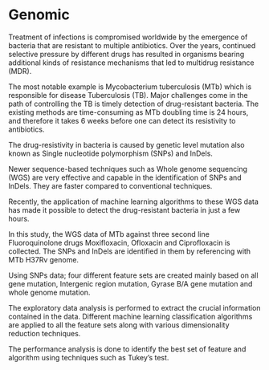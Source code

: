 # Genomic

Treatment of infections is compromised worldwide by the emergence of bacteria that are resistant to multiple antibiotics. Over the years, continued selective pressure by different drugs has resulted in organisms bearing additional kinds of resistance mechanisms that led
to multidrug resistance (MDR).

The most notable example is Mycobacterium tuberculosis (MTb) which is responsible for disease Tuberculosis (TB). Major challenges come in the path of controlling the TB is timely detection of drug-resistant bacteria. The existing methods are time-consuming as MTb doubling time is 24 hours, and therefore it takes 6 weeks before one can detect its resistivity to antibiotics. 

The drug-resistivity in bacteria is caused by genetic level mutation also known as Single nucleotide polymorphism (SNPs) and InDels. 

Newer sequence-based techniques such as Whole genome sequencing (WGS) are very effective and capable in the identification of SNPs and InDels. They are faster compared to conventional techniques. 

Recently, the application of machine learning algorithms to these WGS data has made it possible to detect the drug-resistant bacteria in just a few hours. 

In this study, the WGS data of MTb against three second line Fluoroquinolone drugs Moxifloxacin, Ofloxacin and Ciprofloxacin is collected. The SNPs and InDels are identified in them by referencing with MTb H37Rv genome. 

Using SNPs data; four different feature sets are created mainly based on all gene mutation, Intergenic region mutation, Gyrase B/A gene mutation and whole genome mutation. 

The exploratory data analysis is performed to extract the crucial information contained in the data. Different machine learning
classification algorithms are applied to all the feature sets along with various dimensionality reduction techniques. 

The performance analysis is done to identify the best set of feature and algorithm using techniques such as Tukey’s test.
